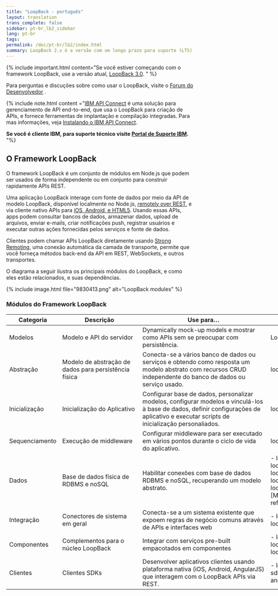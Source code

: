 ```yaml
---
title: "LoopBack - português"
layout: translation
trans_complete: false
sidebar: pt-br_lb2_sidebar
lang: pt-br
tags:
permalink: /doc/pt-br/lb2/index.html
summary: LoopBack 2.x é a versão com um longo prazo para suporte (LTS).
---
```

{% include important.html content="Se você estiver começando com o framework LoopBack, use a versão atual, [LoopBack 3.0](/doc/pt-br/lb3/index.html).
" %}

Para perguntas e discuções sobre como usar o LoopBack, visite o [Forum do Desenvolvedor](https://groups.google.com/forum/#!forum/loopbackjs) .

{% include note.html content ="[IBM API Connect](https://developer.ibm.com/apiconnect/) é uma solução para gerenciamento de API end-to-end, que usa o LoopBack para criação de APIs, e fornece ferramentas de implantação e compilação integradas. Para mas informações, veja [Instalando o IBM API Connect](Installing-IBM-API-Connect.html).

**Se você é cliente IBM, para suporte técnico visite [Portal de Suporte IBM](http://www-01.ibm.com/support/docview.wss?uid=swg21593214).**
"%}

## O Framework LoopBack

O framework LoopBack é um conjunto de módulos em Node.js que podem ser usados de forma independente ou em conjunto para construir rapidamente APIs REST.

Uma aplicação LoopBack interage com fonte de dados por meio da API de modelo LoopBack, disponível localmente no Node.js, [remotely over REST](Built-in-models-REST-API), e via cliente nativo APIs para [iOS, Android, e HTML5](Client-SDKs). Usando essas APIs, apps podem consultar bancos de dados, armazenar dados, upload de arquivos, enviar e-mails, criar notificações push, registrar usuários e executar outras ações fornecidas pelos serviços e fonte de dados.

Clientes podem chamar APIs LoopBack diretamente usando [Strong Remoting](Strong-Remoting.html), uma conexão automática da camada de transporte, permite que você forneça métodos back-end da API em REST, WebSockets, e outros transportes.

O diagrama a seguir ilustra os principais módulos do LoopBack, e como eles estão relacionados, e suas dependências.

{% include image.html file="9830413.png" alt="LoopBack modules" %}

### Módulos do Framework LoopBack

<table style="width: 1000px;">
  <thead>
    <tr>
      <th style="width: 80px;">Categoria</th>
      <th style="width:200px;">Descrição</th>
      <th>Use para…</th>
      <th style="width: 280px;">Módulos</th>
    </tr>
  </thead>
  <tbody>
    <tr>
      <td>Modelos</td>
      <td>Modelo e API do servidor</td>
      <td>Dynamically mock-up models e mostrar como APIs sem se preocupar com persistência.</td>
      <td>Loopback</td>
    </tr>
    <tr>
      <td>Abstração</td>
      <td>Modelo de abstração de dados para persistência física</td>
      <td>Conecta-se a vários banco de dados ou serviços e obtendo como resposta um modelo abstrato com recursos CRUD independente do banco de dados ou serviço usado.</td>
      <td>loopback-datasource-juggler</td>
    </tr>
    <tr>
      <td>Inicialização</td>
      <td>Inicialização do Aplicativo</td>
      <td>Configurar base de dados, personalizar modelos, configurar modelos e vinculá-los à base de dados, definir configurações de aplicativo e executar scripts de inicialização personaliados.</td>
      <td>loopback-boot</td>
    </tr>
    <tr>
      <td>Sequenciamento</td>
      <td>Execução de middleware</td>
      <td>Configurar middleware para ser executado em vários pontos durante o ciclo de vida do aplicativo.</td>
      <td>loopback-phase</td>
    </tr>
    <tr>
      <td>Dados</td>
      <td>Base de dados física de RDBMS e noSQL</td>
      <td>Habilitar conexões com base de dados RDBMS e noSQL, recuperando um modelo abstrato.</td>
      <td markdown="1">
- loopback-connector-mongodb
- loopback-connector-mysql
- loopback-connector-postgresql
- loopback-connector-msssql
- loopback-connector-oracle
- [Muitos outros...](Connectors-reference.html)
</td>
    </tr>
    <tr>
      <td>Integração</td>
      <td>Conectores de sistema em geral</td>
      <td>Conecta-se a um sistema existente que expoem regras de negócio comuns através de APIs e interfaces web</td>
      <td markdown="1">
- loopback-connector-rest
- loopback-connector-soap
</td>
    </tr>
    <tr>
      <td>Componentes</td>
      <td>Complementos para o núcleo LoopBack</td>
      <td>Integrar com serviços pre-built empacotados em componentes</td>
      <td markdown="1">
- loopback-component-push
- loopback-component-storage
- loopback-component-passport
</td>
    </tr>
    <tr>
      <td>Clientes</td>
      <td>Clientes SDKs</td>
      <td>Desenvolver aplicativos clientes usando plataforma nativa (iOS, Android, AngularJS) que interagem com o LoopBack APIs via REST.</td>
<td markdown="1">
- loopback-sdk-ios
- loopback-sdk-android
- loopback-sdk-angular
</td>
    </tr>
  </tbody>
</table>
